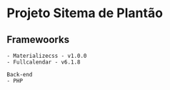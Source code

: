 # Projeto Sitema de Plantão

## Framewoorks
    - Materializecss - v1.0.0
    - Fullcalendar - v6.1.8

    Back-end
    - PHP
